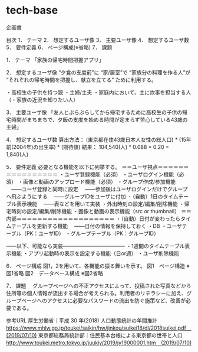 # tech-base
企画書

目次
1．	テーマ
2．	想定するユーザ像
3．	主要ユーザ像
4．	想定するユーザ数
5．	要件定義
6．	ページ構成(※省略)
7．	課題


1．	テーマ
「家族の帰宅時間把握アプリ」

2．	想定するユーザ像
“夕食の支度前”に “家/居室”で “家族分の料理を作る人”が
“それぞれの帰宅時間を把握し、献立を立てる” ために利用する。

・高校生の子供を持つ親
・主婦/主夫
・家庭内において、主に炊事を担当する人
（・家族の近況を知りたい人）

3．	主要ユーザ像
「友人とぶらぶらしてから帰宅するために高校生の子供の帰宅時間がまちまちで、夕飯の支度を始める時間が定まらず苦心している43歳の主婦」

4．	想定するユーザ数
算出方法：
(東京都在住43歳日本人女性の総人口) * (15年前(2004年)の出生率) * (期待値)
結果：
104,540(人) * 0.088 * 0.20 = 1,840(人)

5．	要件定義
必要となる機能を以下に列挙する。
	＝＝ユーザ視点＝＝＝＝＝＝＝＝＝＝＝＝＝＝＝＝
	・ユーザ登録機能（必須）
・ユーザログイン機能（必須）
・画像と動画のアップロード機能（必須）
・グループ作成/参加機能
　――ユーザ登録と同時に設定
　――参加後はユーザログインだけでグループへ飛ぶようにする
　――グループIDをユーザに付加
・（自動）1日のタイムテーブル表示機能
　――表などを用いて実装
・外出時刻の設定/編集/削除機能
・帰宅時刻の設定/編集/削除機能
・画像と動画の表示機能（src or thumbnail）
＝＝内部＝＝＝＝＝＝＝＝＝＝＝＝＝＝＝＝＝＝＝
・（自動）日付が変わったらタイムテーブルを更新する機能
　――日付の情報を保持しておく
・DB
・ユーザテーブル（PK：ユーザID）
・グループテーブル（PK：グループID）

――以下、可能なら実装――――――――――――
・1週間のタイムテーブル表示機能
・アプリ起動時の表示を設定する機能（日or週）
・ユーザ削除機能

6．	ページ構成
図1，2を用いて、各機能の振る舞いを示す。
図1　ページ構造
※図1省略
図2　データベース構成
※図2省略

7．	課題
　グループページへの不正アクセスによって、投稿された写真などから住所等の個人情報が流出する場合が考えられる。利用者のリテラシーに加え、グループページへのアクセスに必要なパスワードの流出を防ぐ施策など、改善が必要である。

参考URL
厚生労働省｜平成 30 年(2018) 人口動態統計の年間推計
https://www.mhlw.go.jp/toukei/saikin/hw/jinkou/suikei18/dl/2018suikei.pdf　(2019/07/10)
東京都総務局統計部｜住民基本台帳による東京都の世帯と人口
http://www.toukei.metro.tokyo.jp/juukiy/2019/jy19000001.htm　(2019/07/10)
